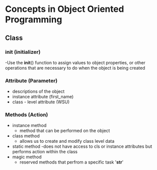 # Concepts in Object Oriented Programming

## Class

### __init__ (initializer)
-Use the __init__() function to assign values to object properties, or other operations that are necessary to do when the object is being created

### Attribute (Parameter)
- descriptions of the object
- instance attribute (first_name)
- class - level attribute (WSU)

### Methods (Action)
- instance method
    - method that can be performed on the object
- class method
    - allows us to create and modify class level data
- static method
    -does not have access to cls or instance attributes but performs action within the class
- magic method
    - reserved methods that perfrom a specific task '__str__'